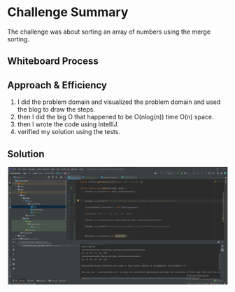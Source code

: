 # Challenge Summary
<!-- Description of the challenge -->
The challenge was about sorting an array of numbers using the merge sorting.

## Whiteboard Process
<!-- Embedded whiteboard image -->

## Approach & Efficiency
<!-- What approach did you take? Why? What is the Big O space/time for this approach? -->
1. I did the problem domain and visualized the problem domain and used the blog to draw the steps.
2. then I did the big O that happened to be  O(nlog(n)) time O(n) space.
3. then I wrote the code using IntellIJ.
4. verified my solution using the tests.



## Solution
<!-- Show how to run your code, and examples of it in action -->
![test](/allReads/code-challenge-27-test.png)
